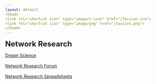 ```yaml
---
layout: default
<head>
<link rel="shortcut icon" type="image/x-icon" href="/favicon.ico">
<link rel="shortcut icon" type="image/png" href="/favicon.png">
</head>
---
```

<b><font size="5">Network Research</font></b>

[Dream Science](/dreamscience)
<br>
<br>
[Network Research Forum](https://network.flarum.cloud)
<br>
<br>
[Network Research Spreadsheets](https://research.network.com.de)
<br>
